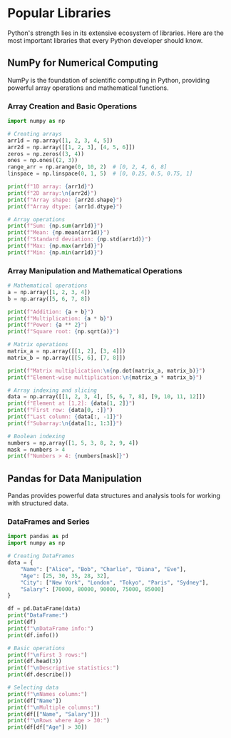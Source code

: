 # Popular Libraries

Python's strength lies in its extensive ecosystem of libraries. Here are the most important libraries that every Python developer should know.

## NumPy for Numerical Computing

NumPy is the foundation of scientific computing in Python, providing powerful array operations and mathematical functions.

### Array Creation and Basic Operations

```python
import numpy as np

# Creating arrays
arr1d = np.array([1, 2, 3, 4, 5])
arr2d = np.array([[1, 2, 3], [4, 5, 6]])
zeros = np.zeros((3, 4))
ones = np.ones((2, 3))
range_arr = np.arange(0, 10, 2)  # [0, 2, 4, 6, 8]
linspace = np.linspace(0, 1, 5)  # [0, 0.25, 0.5, 0.75, 1]

print(f"1D array: {arr1d}")
print(f"2D array:\n{arr2d}")
print(f"Array shape: {arr2d.shape}")
print(f"Array dtype: {arr1d.dtype}")

# Array operations
print(f"Sum: {np.sum(arr1d)}")
print(f"Mean: {np.mean(arr1d)}")
print(f"Standard deviation: {np.std(arr1d)}")
print(f"Max: {np.max(arr1d)}")
print(f"Min: {np.min(arr1d)}")
```

### Array Manipulation and Mathematical Operations

```python
# Mathematical operations
a = np.array([1, 2, 3, 4])
b = np.array([5, 6, 7, 8])

print(f"Addition: {a + b}")
print(f"Multiplication: {a * b}")
print(f"Power: {a ** 2}")
print(f"Square root: {np.sqrt(a)}")

# Matrix operations
matrix_a = np.array([[1, 2], [3, 4]])
matrix_b = np.array([[5, 6], [7, 8]])

print(f"Matrix multiplication:\n{np.dot(matrix_a, matrix_b)}")
print(f"Element-wise multiplication:\n{matrix_a * matrix_b}")

# Array indexing and slicing
data = np.array([[1, 2, 3, 4], [5, 6, 7, 8], [9, 10, 11, 12]])
print(f"Element at [1,2]: {data[1, 2]}")
print(f"First row: {data[0, :]}")
print(f"Last column: {data[:, -1]}")
print(f"Subarray:\n{data[1:, 1:3]}")

# Boolean indexing
numbers = np.array([1, 5, 3, 8, 2, 9, 4])
mask = numbers > 4
print(f"Numbers > 4: {numbers[mask]}")
```

## Pandas for Data Manipulation

Pandas provides powerful data structures and analysis tools for working with structured data.

### DataFrames and Series

```python
import pandas as pd
import numpy as np

# Creating DataFrames
data = {
    "Name": ["Alice", "Bob", "Charlie", "Diana", "Eve"],
    "Age": [25, 30, 35, 28, 32],
    "City": ["New York", "London", "Tokyo", "Paris", "Sydney"],
    "Salary": [70000, 80000, 90000, 75000, 85000]
}

df = pd.DataFrame(data)
print("DataFrame:")
print(df)
print(f"\nDataFrame info:")
print(df.info())

# Basic operations
print(f"\nFirst 3 rows:")
print(df.head(3))
print(f"\nDescriptive statistics:")
print(df.describe())

# Selecting data
print(f"\nNames column:")
print(df["Name"])
print(f"\nMultiple columns:")
print(df[["Name", "Salary"]])
print(f"\nRows where Age > 30:")
print(df[df["Age"] > 30])
```